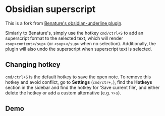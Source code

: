 # Obsidian superscript

This is a fork from [Benature's obsidian-underline plugin](https://github.com/Benature/obsidian-underline).

Simiarly to Benature's, simply use the hotkey `cmd/ctrl+S` to add an superscript format to the selected text, which will render `<sup>content</sup>` (or `<sup></sup>` when no selection). Additionally, the plugin will also undo the superscript when superscript text is selected.

## Changing hotkey
`cmd/ctrl+S` is the default hotkey to save the open note. To remove this hotkey and avoid conflict, go to **Settings** (`cmd/ctr+,`), find the **Hotkeys** section in the sidebar and find the hotkey for 'Save current file', and either delete the hotkey or add a custom alternative (e.g. `⌥+s`).


## Demo



